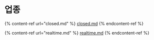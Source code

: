 # 업종



{% content-ref url="closed.md" %}
[closed.md](closed.md)
{% endcontent-ref %}

{% content-ref url="realtime.md" %}
[realtime.md](realtime.md)
{% endcontent-ref %}

